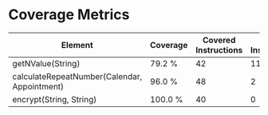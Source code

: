 # Coverage Metrics

| Element                                      | Coverage | Covered Instructions | Missed Instructions | Total Instructions |
|----------------------------------------------|----------|----------------------|---------------------|--------------------|
| getNValue(String)                            | 79.2 %   | 42                   | 11                  | 53                 |
| calculateRepeatNumber(Calendar, Appointment) | 96.0 %   | 48                   | 2                   | 50                 |
| encrypt(String, String)                      | 100.0 %  | 40                   | 0                   | 40                 |
